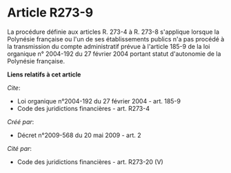 # Article R273-9

La procédure définie aux articles R. 273-4 à R. 273-8 s'applique lorsque la Polynésie française ou l'un de ses établissements
publics n'a pas procédé à la transmission du compte administratif prévue à l'article 185-9 de la loi organique n° 2004-192 du
27 février 2004 portant statut d'autonomie de la Polynésie française.

**Liens relatifs à cet article**

_Cite_:

  - Loi organique n°2004-192 du 27 février 2004 - art. 185-9
  - Code des juridictions financières - art. R273-4

_Créé par_:

  - Décret n°2009-568 du 20 mai 2009 - art. 2

_Cité par_:

  - Code des juridictions financières - art. R273-20 (V)
